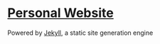 # [Personal Website](www.ipnicholson.com)

Powered by [Jekyll](https://jekyllrb.com/), a static site generation engine
